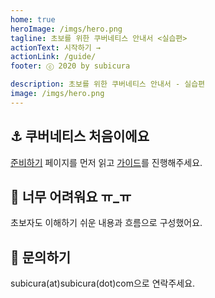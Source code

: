 ```yaml
---
home: true
heroImage: /imgs/hero.png
tagline: 초보를 위한 쿠버네티스 안내서 <실습편>
actionText: 시작하기 →
actionLink: /guide/
footer: ⓒ 2020 by subicura

description: 초보를 위한 쿠버네티스 안내서 - 실습편
image: /imgs/hero.png
---
```


<div class="features">
  <div class="feature">
    <h2>⚓️ 쿠버네티스 처음이에요</h2>
    <p><a href="/prepare">준비하기</a> 페이지를 먼저 읽고 <a href="/guide">가이드</a>를 진행해주세요.</p>
  </div>
  <div class="feature">
    <h2>🤷 너무 어려워요 ㅠ_ㅠ</h2>
    <p>초보자도 이해하기 쉬운 내용과 흐름으로 구성했어요.</p>
  </div>
  <div class="feature">
    <h2>💌 문의하기</h2>
    <p>subicura(at)subicura(dot)com으로 연락주세요.</p>
  </div>
</div>
